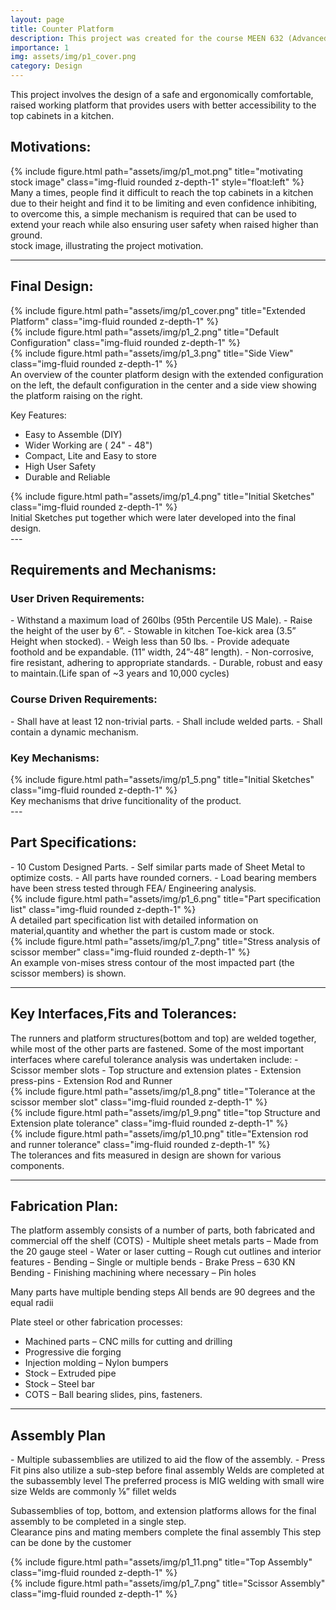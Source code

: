 ```yaml
---
layout: page
title: Counter Platform
description: This project was created for the course MEEN 632 (Advanced Computer Aided Engineering) at Texas A&M University along with three other team-mates.
importance: 1
img: assets/img/p1_cover.png
category: Design
---
```

This project involves the design of a safe and ergonomically comfortable, raised working platform that provides users with better accessibility to the top cabinets in a kitchen.

<h2>Motivations:</h2> 
<div class="row">
    <div class="col-md mt-3 mt-md-0">
        {% include figure.html path="assets/img/p1_mot.png" title="motivating stock image" class="img-fluid rounded z-depth-1" style="float:left" %}
    </div>
    <div class="col-sm mt-3 mt-dm-0">
Many a times, people find it difficult to reach the top cabinets in a kitchen due to their height and find it to be limiting and even confidence inhibiting, to overcome this, a simple mechanism is required that can be used to extend your reach while also ensuring user safety when raised higher than ground. 
    </div>
</div>
<div class="caption">
   stock image, illustrating the project motivation.
</div>

---
<h2>Final Design:</h2>

<div class="row">
    <div class="col-sm mt-3 mt-md-0">
        {% include figure.html path="assets/img/p1_cover.png" title="Extended Platform" class="img-fluid rounded z-depth-1" %}
    </div>
    <div class="col-sm mt-3 mt-md-0">
        {% include figure.html path="assets/img/p1_2.png" title="Default Configuration" class="img-fluid rounded z-depth-1" %}
    </div>
    <div class="col-sm mt-3 mt-md-0">
        {% include figure.html path="assets/img/p1_3.png" title="Side View" class="img-fluid rounded z-depth-1" %}
    </div>
</div>
<div class="caption">
    An overview of the counter platform design with the extended configuration on the left, the default configuration in the center and a side view showing the platform raising on the right.
</div>

Key Features:
 - Easy to Assemble (DIY)
 - Wider Working are ( 24" - 48")
 - Compact, Lite and Easy to store
 - High User Safety
 - Durable and Reliable

<div class="row">
    <div class="col-sm mt-3 mt-md-0">
        {% include figure.html path="assets/img/p1_4.png" title="Initial Sketches" class="img-fluid rounded z-depth-1" %}
    </div>
</div>
<div class="caption">
   Initial Sketches put together which were later developed into the final design.
</div>
---
<h2> Requirements and Mechanisms: </h2>

<h3>User Driven Requirements:</h3>
 - Withstand a maximum load of 260lbs (95th Percentile US Male).
 - Raise the height of the user by 6”.
 - Stowable in kitchen Toe-kick area (3.5” Height when stocked).
 - Weigh less than 50 lbs.
 - Provide adequate foothold and be expandable. (11” width, 24”-48” length).
 - Non-corrosive, fire resistant, adhering to appropriate standards.
 - Durable, robust and easy to maintain.(Life span of ~3 years and 10,000 cycles)

<h3>Course Driven Requirements:</h3>
 - Shall have at least 12 non-trivial parts.
 - Shall include welded parts. 
 - Shall contain a dynamic mechanism.

<h3>Key Mechanisms:</h3>
<div class="row">
    <div class="col-sm mt-3 mt-md-0">
        {% include figure.html path="assets/img/p1_5.png" title="Initial Sketches" class="img-fluid rounded z-depth-1" %}
    </div>
</div>
<div class="caption">
   Key mechanisms that drive funcitionality of the product.
</div>
---
<h2>Part Specifications:</h2>
 - 10 Custom Designed Parts.
 - Self similar parts made of Sheet Metal to optimize costs.
 - All parts have rounded corners.
 - Load bearing members have been stress tested through FEA/ Engineering analysis.

<div class="row">
    <div class="mx-auto">
        {% include figure.html path="assets/img/p1_6.png" title="Part specification list" class="img-fluid rounded z-depth-1" %}
    </div>
</div>

<div class="caption">
A detailed part specification list with detailed information on material,quantity and whether the part is custom made or stock.
</div>

<div class="row">
    <div class="mx-auto">
        {% include figure.html path="assets/img/p1_7.png" title="Stress analysis of scissor member" class="img-fluid rounded z-depth-1" %}
    </div>
</div>
<div class="caption">
An example von-mises stress contour of the most impacted part (the scissor members) is shown. 
</div>

---

<h2> Key Interfaces,Fits and Tolerances: </h2>
The runners and platform structures(bottom and top) are welded together, while most of the other parts are fastened.
Some of the most important interfaces where careful tolerance analysis was undertaken include:
 - Scissor member slots
 - Top structure and extension plates
 - Extension press-pins
 - Extension Rod and Runner
<div class="row">
    <div class="col-sm mt-3 mt-md-0">
        {% include figure.html path="assets/img/p1_8.png" title="Tolerance at the scissor member slot" class="img-fluid rounded z-depth-1" %}
    </div>
    <div class="col-sm mt-3 mt-md-0">
        {% include figure.html path="assets/img/p1_9.png" title="top Structure and Extension plate tolerance" class="img-fluid rounded z-depth-1" %}
    </div>
    <div class="col-sm mt-3 mt-md-0">
        {% include figure.html path="assets/img/p1_10.png" title="Extension rod and runner tolerance" class="img-fluid rounded z-depth-1" %}
    </div>
</div>
<div class="caption">
    The tolerances and fits measured in design are shown for various components.
</div>

---

<h2>Fabrication Plan:</h2>
The platform assembly consists of a number of parts, both fabricated and commercial off the shelf (COTS)
 - Multiple sheet metals parts – Made from the 20 gauge steel
 - Water or laser cutting – Rough cut outlines and interior features
 - Bending – Single or multiple bends
 - Brake Press – 630 KN Bending 
 - Finishing machining where necessary – Pin holes 

Many parts have multiple bending steps
All bends are 90 degrees and the equal radii

Plate steel or other fabrication processes:

 - Machined parts – CNC mills for cutting and drilling
 - Progressive die forging
 - Injection molding – Nylon bumpers 
 - Stock – Extruded pipe
 - Stock – Steel bar
 - COTS – Ball bearing slides, pins, fasteners.

---


<h2> Assembly Plan </h2>
- Multiple subassemblies are utilized to aid the flow of the assembly.
- Press Fit pins also utilize a sub-step before final assembly
Welds are completed at the subassembly level 
The preferred process is MIG welding with small wire size
Welds are commonly ⅛” fillet welds 

Subassemblies of top, bottom, and extension platforms allows for the final assembly to be completed in a single step.  
Clearance pins and mating members complete the final assembly
This step can be done by the customer

<div class="row justify-content-sm-center">
    <div class="col-sm-8 mt-3 mt-md-0">
        {% include figure.html path="assets/img/p1_11.png" title="Top Assembly" class="img-fluid rounded z-depth-1" %}
    </div>
    <div class="col-sm-4 mt-3 mt-md-0">
        {% include figure.html path="assets/img/p1_7.png" title="Scissor Assembly" class="img-fluid rounded z-depth-1" %}
    </div>
</div>
<div class="caption">

<div>

